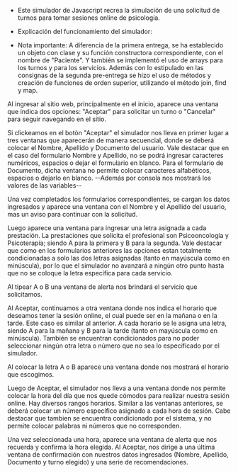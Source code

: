 * Este simulador de Javascript recrea la simulación de una solicitud de turnos para tomar sesiones online de psicología.

* Explicación del funcionamiento del simulador:

* Nota importante: A diferencia de la primera entrega, se ha establecido un objeto con clase y su función constructora correspondiente, con el nombre de "Paciente". Y también se implementó el uso de arrays para los turnos y para los servicios. Además con lo estipulado en las consignas de la segunda pre-entrega se hizo el uso de métodos y creación de funciones de orden superior, utilizando el método join, find y map.

Al ingresar al sitio web, principalmente en el inicio, aparece una ventana que indica dos opciones: "Aceptar" para solicitar un turno o "Cancelar" para seguir navegando en el sitio.

Si clickeamos en el botón "Aceptar" el simulador nos lleva en primer lugar a tres ventanas que aparecerán de manera secuencial, donde se deberá colocar el Nombre, Apellido y Documento del usuario. Vale destacar que en el caso del formulario Nombre y Apellido, no se podrá ingresar caracteres numéricos, espacios o dejar el formulario en blanco. Para el formulario de Documento, dicha ventana no permite colocar caracteres alfabéticos, espacios o dejarlo en blanco.
--Además por consola nos mostrará los valores de las variables--

Una vez completados los formularios correspondientes, se cargan los datos ingresados y aparece una ventana con el Nombre y el Apellido del usuario, mas un aviso para continuar con la solicitud.

Luego aparece una ventana para ingresar una letra asignada a cada prestación. La prestaciones que solicita el profesional son Psicooncología y Psicoterapía; siendo A para la primera y B para la segunda. Vale destacar que como en los formularios anteriores las opciones estan totalmente condicionadas a solo las dos letras asignadas (tanto en mayúscula como en minúscula), por lo que el simulador no avanzará a ningún otro punto hasta que no se coloque la letra específica para cada servicio.

Al tipear A o B una ventana de alerta nos brindará el servicio que solicitamos.

Al Aceptar, continuamos a otra ventana  donde nos indica el horario que deseamos tener la sesión online, el cual puede ser en la mañana o en la tarde. Este caso es similar al anterior. A cada horario se le asigna una letra, siendo A  para la mañana y B para la tarde (tanto en mayúscula como en minúscula). También se encuentran condicionados para no poder seleccionar ningún otra letra o número que no sea lo especificado por el simulador.

Al colocar la letra A o B aparece una ventana donde nos mostrará el horario que escogimos.

Luego de Aceptar, el simulador nos lleva a una ventana donde nos permite colocar la hora del día que nos quede cómodos para realizar nuestra sesión online. Hay diversos rangos horarios. Similar a las ventanas anteriores, se deberá colocar un número específico asignado a cada hora de sesión. Cabe destacar que tambien se encuentra condicionado por el sistema, y no permite colocar palabras ni números que no corresponden.

Una vez seleccionada una hora, aparece una ventana de alerta que nos recuerda y confirma la hora elegida. Al Aceptar, nos dirige a una última ventana de confirmación con nuestros datos ingresados (Nombre, Apellido, Documento y turno elegido) y una serie de recomendaciones.
